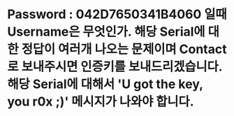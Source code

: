 # Password : 042D7650341B4060 일때 Username은 무엇인가. 해당 Serial에 대한 정답이 여러개 나오는 문제이며 Contact로 보내주시면 인증키를 보내드리겠습니다. 해당 Serial에 대해서 'U got the key, you r0x ;)' 메시지가 나와야 합니다.
